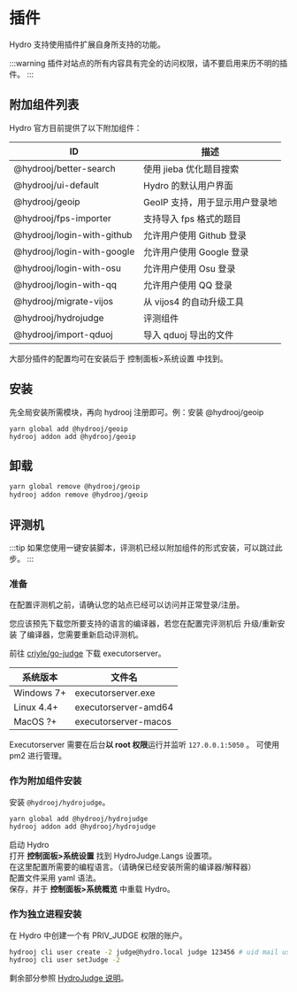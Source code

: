 # 插件

Hydro 支持使用插件扩展自身所支持的功能。

:::warning
插件对站点的所有内容具有完全的访问权限，请不要启用来历不明的插件。
:::

## 附加组件列表

Hydro 官方目前提供了以下附加组件：

| ID                         | 描述                           |
| -------------------------- | ------------------------------ |
| @hydrooj/better-search     | 使用 jieba 优化题目搜索        |
| @hydrooj/ui-default        | Hydro 的默认用户界面            |
| @hydrooj/geoip             | GeoIP 支持，用于显示用户登录地 |
| @hydrooj/fps-importer      | 支持导入 fps 格式的题目          |
| @hydrooj/login-with-github | 允许用户使用 Github 登录         |
| @hydrooj/login-with-google | 允许用户使用 Google 登录         |
| @hydrooj/login-with-osu    | 允许用户使用 Osu 登录            |
| @hydrooj/login-with-qq     | 允许用户使用 QQ 登录             |
| @hydrooj/migrate-vijos     | 从 vijos4 的自动升级工具         |
| @hydrooj/hydrojudge        | 评测组件                       |
| @hydrooj/import-qduoj      | 导入 qduoj 导出的文件            |

大部分插件的配置均可在安装后于 控制面板>系统设置 中找到。

## 安装

先全局安装所需模块，再向 hydrooj 注册即可。例：安装 @hydrooj/geoip

```
yarn global add @hydrooj/geoip
hydrooj addon add @hydrooj/geoip
```

## 卸载

```sh
yarn global remove @hydrooj/geoip
hydrooj addon remove @hydrooj/geoip
```

## 评测机

:::tip
如果您使用一键安装脚本，评测机已经以附加组件的形式安装，可以跳过此步。
:::

### 准备

在配置评测机之前，请确认您的站点已经可以访问并正常登录/注册。

您应该预先下载您所要支持的语言的编译器，若您在配置完评测机后 升级/重新安装 了编译器，您需要重新启动评测机。

前往 [criyle/go-judge](https://github.com/criyle/go-judge/actions) 下载 executorserver。

| 系统版本   | 文件名               |
| ---------- | -------------------- |
| Windows 7+ | executorserver.exe   |
| Linux 4.4+ | executorserver-amd64 |
| MacOS ?+   | executorserver-macos |

Executorserver 需要在后台**以 root 权限**运行并监听 `127.0.0.1:5050` 。
可使用 pm2 进行管理。

### 作为附加组件安装

安装 `@hydrooj/hydrojudge`。

```sh
yarn global add @hydrooj/hydrojudge
hydrooj addon add @hydrooj/hydrojudge
```

启动 Hydro  
打开 **控制面板>系统设置** 找到 HydroJudge.Langs 设置项。  
在这里配置所需要的编程语言。（请确保已经安装所需的编译器/解释器）  
配置文件采用 yaml 语法。  
保存，并于 **控制面板>系统概览** 中重载 Hydro。

### 作为独立进程安装

在 Hydro 中创建一个有 PRIV_JUDGE 权限的账户。

```sh
hydrooj cli user create -2 judge@hydro.local judge 123456 # uid mail username password
hydrooj cli user setJudge -2
```

剩余部分参照 [HydroJudge 说明](https://github.com/hydro-dev/HydroJudge)。
